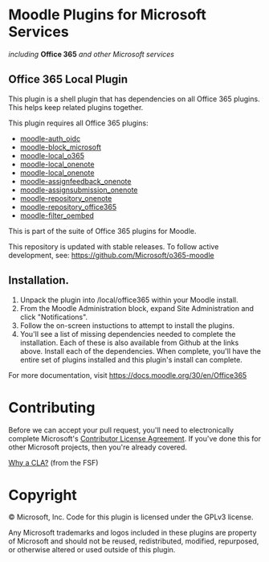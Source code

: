 # Moodle Plugins for Microsoft Services
*including* **Office 365** *and other Microsoft services*

## Office 365 Local Plugin

This plugin is a shell plugin that has dependencies on all Office 365 plugins. This helps keep related plugins together.

This plugin requires all Office 365 plugins:
  - [moodle-auth_oidc](https://github.com/Microsoft/moodle-auth_oidc)
  - [moodle-block_microsoft](https://github.com/Microsoft/moodle-block_microsoft)
  - [moodle-local_o365](https://github.com/Microsoft/moodle-local_o365)
  - [moodle-local_onenote](https://github.com/Microsoft/moodle-local_onenote)
  - [moodle-local_onenote](https://github.com/Microsoft/moodle-local_onenote)
  - [moodle-assignfeedback_onenote](https://github.com/Microsoft/moodle-assignfeedback_onenote)
  - [moodle-assignsubmission_onenote](https://github.com/Microsoft/moodle-assignsubmission_onenote)
  - [moodle-repository_onenote](https://github.com/Microsoft/moodle-repository_onenote)
  - [moodle-repository_office365](https://github.com/Microsoft/moodle-repository_office365)
  - [moodle-filter_oembed](https://github.com/Microsoft/moodle-filter_oembed)


This is part of the suite of Office 365 plugins for Moodle.

This repository is updated with stable releases. To follow active development, see: https://github.com/Microsoft/o365-moodle

## Installation.

1. Unpack the plugin into /local/office365 within your Moodle install.
2. From the Moodle Administration block, expand Site Administration and click "Notifications".
3. Follow the on-screen instuctions to attempt to install the plugins.
4. You'll see a list of missing dependencies needed to complete the installation. Each of these is also available from Github at the links above. Install each of the dependencies. When complete, you'll have the entire set of plugins installed and this plugin's install can complete.

For more documentation, visit https://docs.moodle.org/30/en/Office365

# Contributing

Before we can accept your pull request, you'll need to electronically complete Microsoft's [Contributor License Agreement](https://cla.microsoft.com/). If you've done this for other Microsoft projects, then you're already covered.

[Why a CLA?](https://www.gnu.org/licenses/why-assign.html) (from the FSF)

# Copyright

&copy; Microsoft, Inc.  Code for this plugin is licensed under the GPLv3 license.

Any Microsoft trademarks and logos included in these plugins are property of Microsoft and should not be reused, redistributed, modified, repurposed, or otherwise altered or used outside of this plugin.